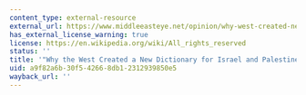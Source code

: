 ```yaml
---
content_type: external-resource
external_url: https://www.middleeasteye.net/opinion/why-west-created-new-dictionary-israel-and-palestine
has_external_license_warning: true
license: https://en.wikipedia.org/wiki/All_rights_reserved
status: ''
title: '"Why the West Created a New Dictionary for Israel and Palestine."'
uid: a9f82a6b-30f5-4266-8db1-2312939850e5
wayback_url: ''
---
```

